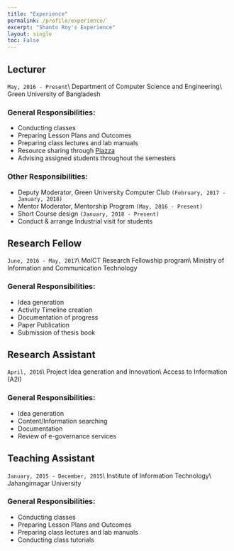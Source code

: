 ```yaml
---
title: "Experience"
permalink: /profile/experience/
excerpt: "Shanto Roy's Experience"
layout: single
toc: False
---
```


## Lecturer
`May, 2016 - Present`\\
Department of Computer Science and Engineering\\
Green University of Bangladesh

### General Responsibilities:
* Conducting classes
* Preparing Lesson Plans and Outcomes
* Preparing class lectures and lab manuals
* Resource sharing through [Piazza](www.piazza.com)
* Advising assigned students throughout the semesters

### Other Responsibilities:
* Deputy Moderator, Green University Computer Club 
  `(February, 2017 - January, 2018)`
* Mentor Moderator, Mentorship Program `(May, 2016 - Present)`
* Short Course design  `(January, 2018 - Present)`
* Conduct & arrange Industrial visit for students 

## Research Fellow
`June, 2016 - May, 2017`\\
MoICT Research Fellowship program\\
Ministry of Information and Communication Technology

### General Responsibilities:
* Idea generation
* Activity Timeline creation
* Documentation of progress
* Paper Publication
* Submission of thesis book

## Research Assistant
`April, 2016`\\
Project Idea generation and Innovation\\
Access to Information (A2I)

### General Responsibilities:
* Idea generation
* Content/Information searching
* Documentation
* Review of e-governance services

## Teaching Assistant
`January, 2015 - December, 2015`\\
Institute of Information Technology\\
Jahangirnagar University

### General Responsibilities:
* Conducting classes
* Preparing Lesson Plans and Outcomes
* Preparing class lectures and lab manuals
* Conducting class tutorials


